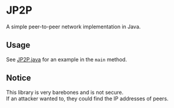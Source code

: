 # JP2P

A simple peer-to-peer network implementation in Java.

## Usage

See [JP2P.java](src/main/java/moe/seikimo/jp2p/JP2P.java) for an example in the `main` method.

## Notice

This library is very barebones and is not secure.\
If an attacker wanted to, they could find the IP addresses of peers.
